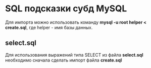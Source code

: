 # SQL подсказки субд MySQL
Для импорта можно использовать команду <b>mysql -u root helper < create.sql</b>, где helper - имя базы данных.
<h2>select.sql</h2>
Для использования выражений типа SELECT из файла <b>select.sql</b> необходимо сначала сделать импорт файла <b>create.sql</b>